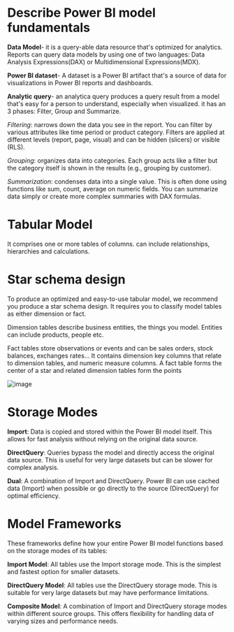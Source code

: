 # Describe Power BI model fundamentals

**Data Model**- it is a query-able data resource that's optimized for analytics. Reports can query data models by using one of two languages: Data Analysis Expressions(DAX) or Multidimensional Expressions(MDX).

**Power BI dataset**- A dataset is a Power BI artifact that's a source of data for visualizations in Power BI reports and dashboards.

**Analytic query**- an analytica query produces a query result from a model that's easy for a person to understand, especially when visualized.
                  it has an 3 phases: Filter, Group and Summarize.

*Filtering*: narrows down the data you see in the report. You can filter by various attributes like time period or product category. Filters are applied at different levels (report, page, visual) and can be hidden (slicers) or visible (RLS).

*Grouping*: organizes data into categories. Each group acts like a filter but the category itself is shown in the results (e.g., grouping by customer).

*Summarization*: condenses data into a single value. This is often done using functions like sum, count, average on numeric fields. You can summarize data simply or create more complex summaries with DAX formulas.

# Tabular Model

It comprises one or more tables of columns. can include relationships, hierarchies and calculations.

# Star schema design

To produce an optimized and easy-to-use tabular model, we recommend you produce a star schema design. It requires you to classify model tables as either dimension or fact.

Dimension tables describe business entities, the things you model. Entities can include products, people etc.

Fact tables store observations or events and can be sales orders, stock balances, exchanges rates... It contains dimension key columns that relate to dimension tables, and numeric measure columns. A fact table forms the center of a star and related dimension tables form the points

![image](https://github.com/MisterWest11/Power-Bi/assets/152319557/a0e12806-fafa-4559-ba4c-bf3b90aa3b61)

# Storage Modes

**Import**: Data is copied and stored within the Power BI model itself. This allows for fast analysis without relying on the original data source.

**DirectQuery**: Queries bypass the model and directly access the original data source. This is useful for very large datasets but can be slower for complex analysis.

**Dual**: A combination of Import and DirectQuery. Power BI can use cached data (Import) when possible or go directly to the source (DirectQuery) for optimal efficiency.

# Model Frameworks

These frameworks define how your entire Power BI model functions based on the storage modes of its tables:

**Import Model**: All tables use the Import storage mode. This is the simplest and fastest option for smaller datasets.

**DirectQuery Model**: All tables use the DirectQuery storage mode. This is suitable for very large datasets but may have performance limitations.

**Composite Model**: A combination of Import and DirectQuery storage modes within different source groups. This offers flexibility for handling data of varying sizes and performance needs.
